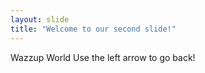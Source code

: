 ```yaml
---
layout: slide
title: "Welcome to our second slide!"
---
```

Wazzup World
Use the left arrow to go back!
